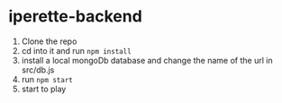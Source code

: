 # iperette-backend

1. Clone the repo
2. cd into it and run ```npm install```
3. install a local mongoDb database and change the name of the url in src/db.js
4. run ```npm start```
5. start to play

